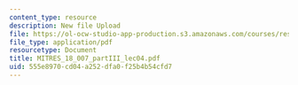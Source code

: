 ```yaml
---
content_type: resource
description: New file Upload
file: https://ol-ocw-studio-app-production.s3.amazonaws.com/courses/res-18-007-calculus-revisited-multivariable-calculus-fall-2011/555e8970cd04a252dfa0f25b4b54cfd7_MITRES_18_007_partIII_lec04.pdf
file_type: application/pdf
resourcetype: Document
title: MITRES_18_007_partIII_lec04.pdf
uid: 555e8970-cd04-a252-dfa0-f25b4b54cfd7
---
```

